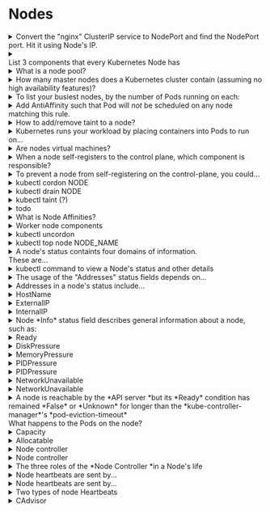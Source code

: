 # Nodes 

<details>
<summary>
Convert the "nginx" ClusterIP service to NodePort and find the NodePort port. Hit it using Node's IP.
</summary>
<i>kubectl edit svc nginx</i>
change the <i>spec.type </i>value to NodePort
<i>spec:</i><div><i>&nbsp; type: NodePort</i>
Find the port and IP with
<i>kubectl get svc</i>
then hit the service with
<i>wget -O- &lt;NodeIP&gt;:&lt;Port&gt;</i></div>
</details>

<details>
<summary>
<div style="">List 3 components that every Kubernetes Node has</div>
</summary>
<div style="">1. *kubelet*, a process responsible for communication between the Kubernetes Master and the Node; it manages the Pods and the containers running on a machine.
2. *kube-proxy*, a proxy that maintains network rules on nodes.</div>3.&nbsp;<div style="display: inline !important;">*container runtime *(like Docker) responsible for pulling the container image from a registry, unpacking the container, and running the application.
</div>
<img src="paste-0d78f3f9993df127ff9365555478608a03a8904f.jpg">

</details>

<details>
<summary>
What is a node pool?

</summary>
*A group of nodes within a cluster that all have the same configuration*

<img src="paste-3d68d8e58746cbf4aed5beb32f7857fc7601156f.jpg">
<img src="paste-75313fe7c14867e5f60723d98b3f6c0f00afb66a.jpg">

</details>

<details>
<summary>
How many master nodes does a Kubernetes cluster contain (assuming no high availability features)?

</summary>
1

<img src="paste-331274bc09622c2e5c6b92c3e36981ae6931f602.jpg">

</details>

<details>
<summary>
To list your busiest nodes, by the number of Pods running on each:

</summary>
kubectl get pods -o json --all-namespaces | 
jq '.items | group_by(.spec.nodeName) | 
map({"nodeName": .[0].spec.nodeName, "count": length}) | 
sort_by(.count) | 
reverse'

</details>

<details>
<summary>
Add AntiAffinity such that Pod will&nbsp;<em>not</em>&nbsp;be scheduled on any node matching this rule.

</summary>
affinity:
 &nbsp;&nbsp;&nbsp;podAntiAffinity:
 &nbsp;&nbsp;&nbsp;&nbsp;&nbsp;requiredDuringSchedulingIgnoredDuringExecution:
 &nbsp;&nbsp;&nbsp;&nbsp;&nbsp;&nbsp;&nbsp;labelSelector:
 &nbsp;&nbsp;&nbsp;&nbsp;&nbsp;&nbsp;&nbsp;- matchExpressions:
 &nbsp;&nbsp;&nbsp;&nbsp;&nbsp;&nbsp;&nbsp;&nbsp;&nbsp;- key: app
 &nbsp;&nbsp;&nbsp;&nbsp;&nbsp;&nbsp;&nbsp;&nbsp;&nbsp;&nbsp;&nbsp;operator: In
 &nbsp;&nbsp;&nbsp;&nbsp;&nbsp;&nbsp;&nbsp;&nbsp;&nbsp;&nbsp;&nbsp;values: ["server"]
 &nbsp;&nbsp;&nbsp;&nbsp;&nbsp;&nbsp;&nbsp;topologyKey: kubernetes.io/hostname

</details>

<details>
<summary>
How to add/remove taint to a node?
</summary>
<strong>kubectl taint nodes docker-for-desktop dedicated=true:NoSchedule</strong><div><strong>kubectl taint nodes docker-for-desktop dedicated=true:NoSchedule-
</strong>*
*apiVersion: v1
kind: Pod
...
spec:
 &nbsp;tolerations:
 &nbsp;- key: "dedicated"
 &nbsp;&nbsp;&nbsp;operator: "Equal"
 &nbsp;&nbsp;&nbsp;value: "true"
 &nbsp;&nbsp;&nbsp;effect: "NoSchedule"*
*<div><strong>
</strong></div></div>
</details>

<details>
<summary>
Kubernetes runs your workload by placing containers into Pods to run on...
</summary>
Nodes
</details>

<details>
<summary>
Are nodes virtual machines?
</summary>
Not always<div>
</div><div>They can be physical machines</div>
</details>

<details>
<summary>
When a node self-registers to the control plane, which component is responsible?
</summary>
kubelet
</details>

<details>
<summary>
To prevent a node from self-registering on the control-plane, you could...
</summary>
<div>Pass this flag to the kubelet:</div><div>*--register-node=false*
</div>
</details>

<details>
<summary>
kubectl cordon NODE
</summary>
Mark a node unschedulable
</details>

<details>
<summary>
kubectl drain NODE
</summary>
Cordons the node then evicts/deletes all pods.<div>
</div><div>Does not deleted mirror pods or DaemonSet pods (DS controller ignores unschedulable markings)</div><div>
</div><div>*--ignore-daemonsets*</div><div>Ignore DS managed pods</div><div>
</div><div>*--force*</div><div>Continue even if there are dangling pods</div><div>
</div><div>*--delete-local-data*</div><div>Continue even if there are pods with *EmptyDir*&nbsp;(local data that is removed upon draining)</div>
</details>

<details>
<summary>
kubectl taint (?)
</summary>
<div>kubectl taint NODE KEY=VAL:EFFECT</div><div>
</div><div>*--overwrite*</div>
</details>

<details>
<summary>
todo
</summary>
<div>Sent by kubelets, help determine the availability of a node.&nbsp;</div><div>
</div><div>1) updates of&nbsp;<code>NodeStatus</code>&nbsp;</div><div>2)&nbsp;<a href="https://kubernetes.io/docs/reference/generated/kubernetes-api/v1.17/#lease-v1-coordination-k8s-io">Lease object</a>.&nbsp;</div><div>
</div><div>Each Node has an associated Lease object in the&nbsp;<code>kube-node-lease</code>&nbsp;<a href="https://kubernetes.io/docs/concepts/overview/working-with-objects/namespaces">namespace</a>&nbsp;which improves the performance of the node heartbeats as the cluster scales.</div>
</details>

<details>
<summary>
What is Node Affinities?&nbsp;

</summary>
<div>Schedule pods on selector'd nodes preferentially or not</div><div>
</div><div>*requiredDuringSchedulingIgnoredDuringExecution*</div><div>*preferredDuringSchedulingIgnoredDuringExecution*&nbsp;</div><div>
*spec:
 &nbsp;affinity:
 &nbsp;&nbsp;&nbsp;nodeAffinity:
 &nbsp;&nbsp;&nbsp;&nbsp;&nbsp;requiredDuringSchedulingIgnoredDuringExecution:
 &nbsp;&nbsp;&nbsp;&nbsp;&nbsp;&nbsp;&nbsp;nodeSelectorTerms:
 &nbsp;&nbsp;&nbsp;&nbsp;&nbsp;&nbsp;&nbsp;- matchExpressions:
 &nbsp;&nbsp;&nbsp;&nbsp;&nbsp;&nbsp;&nbsp;&nbsp;&nbsp;- key: "failure-domain.beta.kubernetes.io/zone"
 &nbsp;&nbsp;&nbsp;&nbsp;&nbsp;&nbsp;&nbsp;&nbsp;&nbsp;&nbsp;&nbsp;operator: In
 &nbsp;&nbsp;&nbsp;&nbsp;&nbsp;&nbsp;&nbsp;&nbsp;&nbsp;&nbsp;&nbsp;values: ["us-central1-a"]*
</div>
</details>

<details>
<summary>
Worker node components
</summary>
*kubelet*<div>Controls node, provides api for control plane</div><div>
</div><div>*kube-proxy*</div><div>Configs iptables and virtual network</div><div>
</div><div>*Container runtime*</div><div>Downloads and runs containers
</div>
</details>

<details>
<summary>
kubectl uncordon
</summary>
Mark a node schedulable
</details>

<details>
<summary>
kubectl top node NODE_NAME
</summary>
Display resource usage of nodes
</details>

<details>
<summary>
A node's status containts four domains of information.<div>These are...</div>
</summary>
Addresses<div>
</div><div>Conditions</div><div>
</div><div>Capacity and Allocatable</div><div>
</div><div>Info</div>
</details>

<details>
<summary>
kubectl command to view a Node's status and other details
</summary>
*kubectl describe node &lt;node-name&gt;*
</details>

<details>
<summary>
The usage of the "Addresses" status fields depends on...
</summary>
your cloud provider or bare metal configuration
</details>

<details>
<summary>
Addresses in a node's status include...
</summary>
<div>ExternalIP
</div><div>
</div><div>InternalIP</div><div>
</div><div>HostName
</div>
</details>

<details>
<summary>
HostName
</summary>
The hostname reported by the node's kernel<div>
</div><div>Can be overridden via *--hostname-override*</div>
</details>

<details>
<summary>
ExternalIP
</summary>
The IP address of the node available from outside the cluster
</details>

<details>
<summary>
InternalIP
</summary>
The IP address of the node routable only from inside the cluster
</details>

<details>
<summary>
Node *Info*&nbsp;status field describes general information about a node, such as:
</summary>
OS Name<div>
</div><div>kubelet, kube-proxy, docker versions</div>
</details>

<details>
<summary>
Ready
</summary>
*True*<div>if the node is healthy and ready to accept pods</div><div>*
*</div><div>*False*</div><div>if the node us unhealthy and is not accepting pods</div><div>*
*</div><div>*Unknown*</div><div>If the node controller has not heard from the node in the last 40 seconds</div>
</details>

<details>
<summary>
DiskPressure
</summary>
*True*<div>if the node's disk capacity is low</div>
</details>

<details>
<summary>
MemoryPressure
</summary>
*True*<div>if the node's memory is low</div>
</details>

<details>
<summary>
PIDPressure
</summary>
*True*&nbsp;if there are too many processes on the node
</details>

<details>
<summary>
PIDPressure
</summary>
*True*&nbsp;if there are too many processes on the node
</details>

<details>
<summary>
NetworkUnavailable
</summary>
*True*&nbsp;if the network for the node is not correctly configured
</details>

<details>
<summary>
NetworkUnavailable
</summary>
*True*&nbsp;if the network for the node is not correctly configured
</details>

<details>
<summary>
A node is reachable by the *API server *but its&nbsp;*Ready* condition has remained&nbsp;*False* or *Unknown* for longer than the *kube-controller-manager*'s&nbsp;*pod-eviction-timeout*<div>
</div><div>What happens to the Pods on the node?</div>
</summary>
All Pods on the node are scheduled for deletion by the node controller
</details>

<details>
<summary>
Capacity
</summary>
<div>Capacity fields describe the total amount of resources that a Node has</div>
</details>

<details>
<summary>
Allocatable
</summary>
Describes the amount of the Node's resources that are available to be consumed by Pods
</details>

<details>
<summary>
Node controller
</summary>
Kubernetes control plane component that manages various aspects of nodes
</details>

<details>
<summary>
Node controller
</summary>
Kubernetes control plane component that manages various aspects of nodes
</details>

<details>
<summary>
The three roles of the *Node Controller *in a Node's life
</summary>
<div>*CIDR block assignment*
</div><div>Assigns a CIDR block to each node upon registration (if enabled)</div><div><hr></div><div>*List of nodes*</div><div>Synchronizes the Node Controller's internal list of nodes with the *cloud provider*'s list of available machines</div><div><hr></div><div>*Node health monitoring*</div><div>Manages a node's&nbsp;*Ready*&nbsp;condition depending on reachability. Evicts the node's pods if it remains unreachable</div>
</details>

<details>
<summary>
Node heartbeats are sent by...
</summary>
kubelet
</details>

<details>
<summary>
Node heartbeats are sent by...
</summary>
kubelet
</details>

<details>
<summary>
Two types of node Heartbeats
</summary>
1. updates of *NodeStatus*<div>
2. The *Lease Object*</div>
</details>

<details>
<summary>
CAdvisor
</summary>
A daemon in the kubelet that discovers, monitors and exports data on containers
</details>


